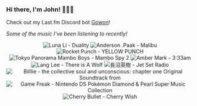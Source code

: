 ### Hi there, I'm John! 🏄🏻‍♂️

Check out my Last.fm Discord bot [Gowon](http://gowon.ca)!

_Some of the music I've been listening to recently!_


<!-- lastfm -->
<p align="center"><img src="https://lastfm.freetls.fastly.net/i/u/64s/e2d9406b85d2f39e97f4f435cd6ba722.jpg" title="Luna Li - Duality"> <img src="https://lastfm.freetls.fastly.net/i/u/64s/2305f7d52ac2d59918e11b48487584f6.jpg" title="Anderson .Paak - Malibu"> <img src="https://lastfm.freetls.fastly.net/i/u/64s/818dea4d9830f434bd040530d2428d77.jpg" title="Rocket Punch - YELLOW PUNCH"> <img src="https://lastfm.freetls.fastly.net/i/u/64s/415fd1ee602cdd9d31f708201a16c43b.jpg" title="Tokyo Panorama Mambo Boys - Mambo Spy 2"> <img src="https://lastfm.freetls.fastly.net/i/u/64s/5453db7a2d8e1c89ccac657cbc365498.jpg" title="Amber Mark - 3:33am"> <img src="https://lastfm.freetls.fastly.net/i/u/64s/11f569b1e303df185475845f7a40e465.jpg" title="Lang Lee - There is A Wolf"> <img src="https://lastfm.freetls.fastly.net/i/u/64s/0cd511c5b43546d59f231f6824599f7f.png" title="長沼英樹 - Jet Set Radio"> <img src="https://lastfm.freetls.fastly.net/i/u/64s/e7d5884db5318f9d2ef9a56a7d1d1470.png" title="Billlie - the collective soul and unconscious: chapter one Original Soundtrack from "what is your B?""> <img src="https://lastfm.freetls.fastly.net/i/u/64s/960e7faf43f6b3260bba915975671dfa.png" title="Game Freak - Nintendo DS Pokémon Diamond & Pearl Super Music Collection"> <img src="https://lastfm.freetls.fastly.net/i/u/64s/5c2e9c8ad1cb244274fc46b47aa60bf6.png" title="Cherry Bullet - Cherry Wish"> </p>
